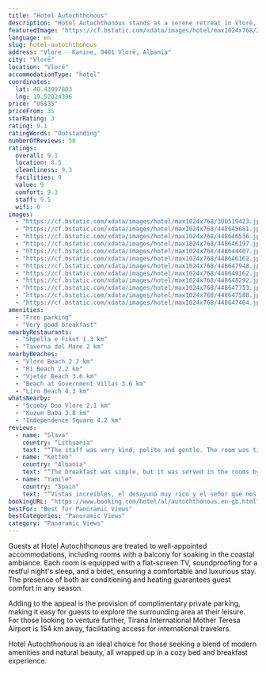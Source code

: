 ```yaml
---
title: "Hotel Autochthonous"
description: "Hotel Autochthonous stands as a serene retreat in Vlorë, offering breathtaking sea views and a tranquil escape just a short distance from the city's historical heart."
featuredImage: "https://cf.bstatic.com/xdata/images/hotel/max1024x768/300519423.jpg?k=2e1044c9411a6a7d26a75aa7fbf385ffef14167b39ae2639bd06f01e14b95d6f&o=&hp=1"
language: en
slug: hotel-autochthonous
address: "Vlore - Kanine, 9401 Vlorë, Albania"
city: "Vlorë"
location: "Vlorë"
accommodationType: "hotel"
coordinates:
  lat: 40.43997803
  lng: 19.52024306
price: "US$35"
priceFrom: 35
starRating: 3
rating: 9.1
ratingWords: "Outstanding"
numberOfReviews: 50
ratings:
  overall: 9.1
  location: 8.5
  cleanliness: 9.3
  facilities: 9
  value: 9
  comfort: 9.3
  staff: 9.5
  wifi: 0
images:
  - "https://cf.bstatic.com/xdata/images/hotel/max1024x768/300519423.jpg?k=2e1044c9411a6a7d26a75aa7fbf385ffef14167b39ae2639bd06f01e14b95d6f&o=&hp=1"
  - "https://cf.bstatic.com/xdata/images/hotel/max1024x768/448645681.jpg?k=bae54e96def37d02c66ac46845385dcc797cb1b79a49ebeda35bdcf552cd5ef6&o=&hp=1"
  - "https://cf.bstatic.com/xdata/images/hotel/max1024x768/448646536.jpg?k=b9d2ec816c6552121aee17df0a28d8f8a42ccf314e0671979bba8bc80e159c19&o=&hp=1"
  - "https://cf.bstatic.com/xdata/images/hotel/max1024x768/448646197.jpg?k=450d1c87bc6324034281d4af271bad92ddae6229f3677e5efbe26611cc88df91&o=&hp=1"
  - "https://cf.bstatic.com/xdata/images/hotel/max1024x768/448644407.jpg?k=a105a39e6a3685cb9364bfa7d2f41fc552502181449712d19aa2102b993deba8&o=&hp=1"
  - "https://cf.bstatic.com/xdata/images/hotel/max1024x768/448646162.jpg?k=b375834f978918d37878220c37bd7fe5e27764cf2a986f16f525b3edb85d14ee&o=&hp=1"
  - "https://cf.bstatic.com/xdata/images/hotel/max1024x768/448647948.jpg?k=ede2e078a12f85c21fee82d70c11b04eb20a5d455b0da995b524d552598a3e82&o=&hp=1"
  - "https://cf.bstatic.com/xdata/images/hotel/max1024x768/448649162.jpg?k=e74d90e2daea54b51653efd78ff3b9f2c06ec8b9d38f243af9ad9746dbf9f866&o=&hp=1"
  - "https://cf.bstatic.com/xdata/images/hotel/max1024x768/448648292.jpg?k=4edb74dcb9e0fc769c0e8c1531b38ce10c8b115dfaafa80e639d7a09935acf46&o=&hp=1"
  - "https://cf.bstatic.com/xdata/images/hotel/max1024x768/448647753.jpg?k=ecf143ff7a846ab86015a595d607d62e81378be39270454956b3c8d69ba5fbe4&o=&hp=1"
  - "https://cf.bstatic.com/xdata/images/hotel/max1024x768/448647588.jpg?k=607b56bd330174ef36288b17fc44d0003312e94a3e982caac8941052ec26d37b&o=&hp=1"
  - "https://cf.bstatic.com/xdata/images/hotel/max1024x768/448647404.jpg?k=658fee362efb25b328798975bdeae3ec84c94339e3ae4c5258f229068209e468&o=&hp=1"
amenities:
  - "Free parking"
  - "Very good breakfast"
nearbyRestaurants:
  - "Shpella e Fikut 1.3 km"
  - "Taverna del Mare 2 km"
nearbyBeaches:
  - "Vlore Beach 2.2 km"
  - "Ri Beach 2.2 km"
  - "Vjetër Beach 3.6 km"
  - "Beach at Government Villas 3.6 km"
  - "Liro Beach 4.3 km"
whatsNearby:
  - "Scooby Doo Vlore 2.1 km"
  - "Kuzum Baba 3.8 km"
  - "Independence Square 4.2 km"
reviews:
  - name: "Slava"
    country: "Lithuania"
    text: "“The staff was very kind, polite and gentle. The room was tidy, had a good bed, good bathroom and a very good wi-fi internet. but the most important, that we had a stunning view on a city of Vlorë. Thank you!”"
  - name: "Ketteb"
    country: "Albania"
    text: "“The breakfast was simple, but it was served in the rooms by the owner himself. It was very nice”"
  - name: "Yamile"
    country: "Spain"
    text: "“Vistas increíbles, el desayuno muy rico y el señor que nos llevo al desayuno y nos hizo el check out un encanto, muy agradable. Vistas tal cual en las fotos.”"
bookingURL: "https://www.booking.com/hotel/al/autochthonous.en-gb.html?aid=8035640"
bestFor: "Best for Panoramic Views"
bestCategories: "Panoramic Views"
category: "Panoramic Views"
---
```


Guests at Hotel Autochthonous are treated to well-appointed accommodations, including rooms with a balcony for soaking in the coastal ambiance. Each room is equipped with a flat-screen TV, soundproofing for a restful night's sleep, and a bidet, ensuring a comfortable and luxurious stay. The presence of both air conditioning and heating guarantees guest comfort in any season.

Adding to the appeal is the provision of complimentary private parking, making it easy for guests to explore the surrounding area at their leisure. For those looking to venture further, Tirana International Mother Teresa Airport is 154 km away, facilitating access for international travelers.

Hotel Autochthonous is an ideal choice for those seeking a blend of modern amenities and natural beauty, all wrapped up in a cozy bed and breakfast experience.